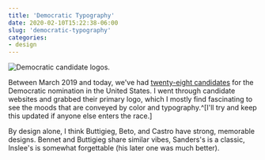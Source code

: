 ```yaml
---
title: 'Democratic Typography'
date: 2020-02-10T15:22:38-06:00
slug: 'democratic-typography'
categories: 
- design
---
```


![Democratic candidate logos.](/assets/images/demlogos.png)

Between March 2019 and today, we've had [twenty-eight candidates](https://www.nytimes.com/interactive/2019/us/politics/2020-presidential-candidates.html) for the Democratic nomination in the United States. I went through candidate websites and grabbed their primary logo, which I mostly find fascinating to see the moods that are conveyed by color and typography.^[I'll try and keep this updated if anyone else enters the race.]

By design alone, I think Buttigieg, Beto, and Castro have strong, memorable designs. Bennet and Buttigieg share similar vibes, Sanders's is a classic, Inslee's is somewhat forgettable (his later one was much better). 
